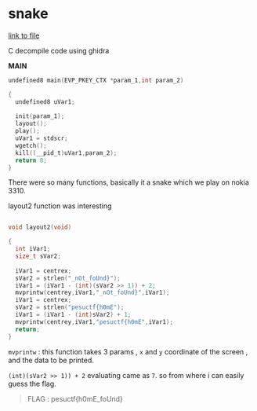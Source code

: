 # snake

[link to file](https://github.com/kaki-epithesi/0x726576/raw/master/rev_files/pesuctf2021/snake)

C decompile code using ghidra


**MAIN**
```c
undefined8 main(EVP_PKEY_CTX *param_1,int param_2)

{
  undefined8 uVar1;
  
  init(param_1);
  layout();
  play();
  uVar1 = stdscr;
  wgetch();
  kill((__pid_t)uVar1,param_2);
  return 0;
}
```

There were so many functions, basically it a snake which we play on nokia 3310.

layout2 function was interesting

```c

void layout2(void)

{
  int iVar1;
  size_t sVar2;
  
  iVar1 = centrex;
  sVar2 = strlen("_nOt_foUnd}");
  iVar1 = (iVar1 - (int)(sVar2 >> 1)) + 2;
  mvprintw(centrey,iVar1,"_nOt_foUnd}",iVar1);
  iVar1 = centrex;
  sVar2 = strlen("pesuctf{h0mE");
  iVar1 = (iVar1 - (int)sVar2) + 1;
  mvprintw(centrey,iVar1,"pesuctf{h0mE",iVar1);
  return;
}
```
`mvprintw` : this function takes 3 params , `x` and `y` coordinate of the screen , and the data to be printed.

`(int)(sVar2 >> 1)) + 2` evaluating came as `7`.
so from where i can easily guess the flag.

> FLAG : pesuctf{h0mE_foUnd}